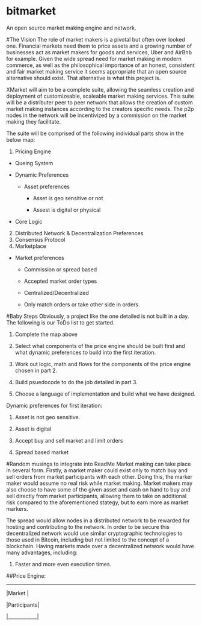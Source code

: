 # bitmarket
An open source market making engine and network. 

#The Vision
The role of market makers is a pivotal but often over looked one. Financial markets need them to price assets and a growing number of businesses act as market makers for goods and services, Uber and AirBnb for example. Given the wide spread need for market making in modern commerce, as well as the philosophical importance of an honest, consistent and fair market making service it seems appropriate that an open source alternative should exist. That alternative is what this project is. 

XMarket will aim to be a complete suite, allowing the seamless creation and deployment of customizeable, scaleable market making services. This suite will be a distributer peer to peer network that allows the creation of custom market making instances according to the creators specific needs. The p2p nodes in the network will be incentivized by a commission on the market making they facilitate. 

The suite will be comprised of the following individual parts show in the below map:

1. Pricing Engine

  * Queing System

  * Dynamic Preferences
    
    * Asset preferences

      * Asset is geo sensitive or not
    
      * Assest is digital or physical
        
  * Core Logic
2. Distributed Network & Decentralization Preferences
3. Consensus Protocol
4. Marketplace 
  * Market preferences

     * Commission or spread based
    
     * Accepted market order types 
       
     * Centralized/Decentralized
       
     * Only match orders or take other side in orders. 

#Baby Steps
Obviously, a project like the one detailed is not built in a day. The following is our ToDo list to get started.

1. Complete the map above

2. Select what components of the price engine should be built first and what dynamic preferences to build into the first iteration. 

3. Work out logic, math and flows for the components of the price engine chosen in part 2.

4. Build psuedocode to do the job detailed in part 3.

5. Choose a language of implementation and build what we have designed.

Dynamic preferences for first iteration:

1. Asset is not geo sensitive. 

2. Asset is digital

3. Accept buy and sell market and limit orders 

4. Spread based market


#Random musings to integrate into ReadMe
Market making can take place in several form. Firstly, a market maker could exist only to match buy and sell orders from market participants with each other. Doing this, the marker maker would assume no real risk while market making. Market makers may also choose to have some of the given asset and cash on hand to buy and sell directly from market participants, allowing them to take on additional risk compared to the aforementioned stategy, but to earn more as market markers. 

The spread would allow nodes in a distributed network to be rewarded for hosting and contributing to the network. In order to be secure this decentralized network would use similar cryptographic technologies to those used in Bitcoin, including but not limited to the concept of a blockchain. Having markets made over a decentralized network would have many advantages, including:

1. Faster and more even execution times. 


##Price Engine: 


______________

|Market      |

|Participants|

|____________|





